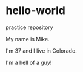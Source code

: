 # hello-world
practice repository

My name is Mike.  

I'm 37 and I live in Colorado.

I'm a hell of a guy!


